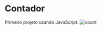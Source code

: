 # Contador
Primeiro projeto usando JavaScript.
![count](https://user-images.githubusercontent.com/106848192/181105372-6c6e35ea-c42e-43b2-931c-36fa160ee05b.PNG)
